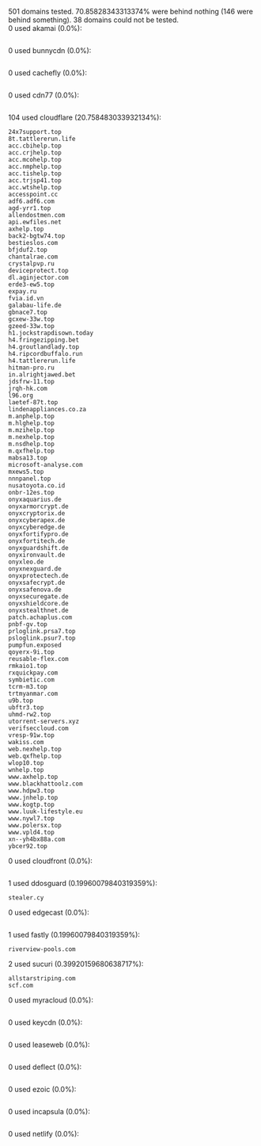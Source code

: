 501 domains tested. 70.85828343313374% were behind nothing (146 were behind something). 38 domains could not be tested.<br>
0 used akamai (0.0%):
```

```

0 used bunnycdn (0.0%):
```

```

0 used cachefly (0.0%):
```

```

0 used cdn77 (0.0%):
```

```

104 used cloudflare (20.758483033932134%):
```
24x7support.top
8t.tattlererun.life
acc.cbihelp.top
acc.crjhelp.top
acc.mcohelp.top
acc.nmphelp.top
acc.tishelp.top
acc.trjsp41.top
acc.wtshelp.top
accesspoint.cc
adf6.adf6.com
agd-yrr1.top
allendostmen.com
api.ewfiles.net
axhelp.top
back2-bgtw74.top
bestieslos.com
bfjduf2.top
chantalrae.com
crystalpvp.ru
deviceprotect.top
dl.aginjector.com
erde3-ew5.top
expay.ru
fvia.id.vn
galabau-life.de
gbnace7.top
gcxew-33w.top
gzeed-33w.top
h1.jockstrapdisown.today
h4.fringezipping.bet
h4.groutlandlady.top
h4.ripcordbuffalo.run
h4.tattlererun.life
hitman-pro.ru
in.alrightjawed.bet
jdsfrw-11.top
jrqh-hk.com
l96.org
laetef-87t.top
lindenappliances.co.za
m.anphelp.top
m.hlghelp.top
m.mzihelp.top
m.nexhelp.top
m.nsdhelp.top
m.qxfhelp.top
mabsa13.top
microsoft-analyse.com
mxews5.top
nnnpanel.top
nusatoyota.co.id
onbr-12es.top
onyxaquarius.de
onyxarmorcrypt.de
onyxcryptorix.de
onyxcyberapex.de
onyxcyberedge.de
onyxfortifypro.de
onyxfortitech.de
onyxguardshift.de
onyxironvault.de
onyxleo.de
onyxnexguard.de
onyxprotectech.de
onyxsafecrypt.de
onyxsafenova.de
onyxsecuregate.de
onyxshieldcore.de
onyxstealthnet.de
patch.achaplus.com
pnbf-gv.top
prloglink.prsa7.top
psloglink.psur7.top
pumpfun.exposed
qoyerx-9i.top
reusable-flex.com
rmkaio1.top
rxquickpay.com
symbietic.com
tcrm-m3.top
trtmyanmar.com
u9b.top
ubftr3.top
uhmd-rw2.top
utorrent-servers.xyz
verifseccloud.com
vresp-91w.top
wakiss.com
web.nexhelp.top
web.qxfhelp.top
wlop10.top
wnhelp.top
www.axhelp.top
www.blackhattoolz.com
www.hdpw3.top
www.jnhelp.top
www.kogtp.top
www.luuk-lifestyle.eu
www.nywl7.top
www.polersx.top
www.vpld4.top
xn--yh4bx88a.com
ybcer92.top
```

0 used cloudfront (0.0%):
```

```

1 used ddosguard (0.19960079840319359%):
```
stealer.cy
```

0 used edgecast (0.0%):
```

```

1 used fastly (0.19960079840319359%):
```
riverview-pools.com
```

2 used sucuri (0.39920159680638717%):
```
allstarstriping.com
scf.com
```

0 used myracloud (0.0%):
```

```

0 used keycdn (0.0%):
```

```

0 used leaseweb (0.0%):
```

```

0 used deflect (0.0%):
```

```

0 used ezoic (0.0%):
```

```

0 used incapsula (0.0%):
```

```

0 used netlify (0.0%):
```

```
